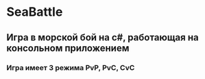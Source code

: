 # SeaBattle
## Игра в морской бой на c#, работающая на консольном приложением 
### Игра имеет 3 режима PvP, PvC, CvC
